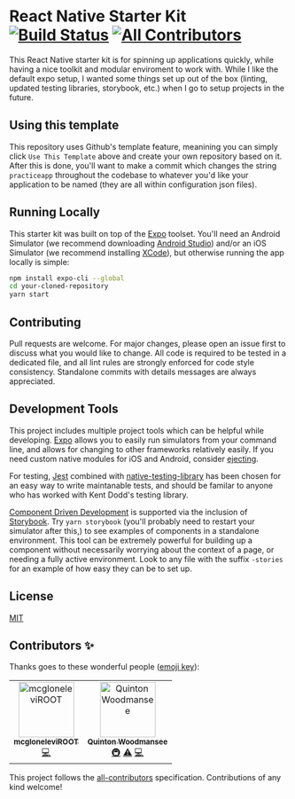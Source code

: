 # React Native Starter Kit [![Build Status](https://travis-ci.org/qwoodmansee/qw-react-native-starter-kit.svg?branch=master)](https://travis-ci.org/qwoodmansee/qw-react-native-starter-kit) [![All Contributors](https://img.shields.io/badge/all_contributors-2-orange.svg?style=flat-square)](#contributors)
This React Native starter kit is for spinning up applications quickly, while having a nice toolkit and modular enviroment to work with. While I like the default expo setup, I wanted some things set up out of the box (linting, updated testing libraries, storybook, etc.) when I go to setup projects in the future.

## Using this template
This repository uses Github's template feature, meanining you can simply click `Use This Template` above and create your own repository based on it. After this is done, you'll want to make a commit which changes the string `practiceapp` throughout the codebase to whatever you'd like your application to be named (they are all within configuration json files).

## Running Locally
This starter kit was built on top of the [Expo](https://expo.io/learn) toolset. You'll need an Android Simulator (we recommend downloading [Android Studio](https://developer.android.com/studio)) and/or an iOS Simulator (we recommend installing [XCode](https://developer.apple.com/xcode/)), but otherwise running the app locally is simple:

```bash
npm install expo-cli --global
cd your-cloned-repository
yarn start
```

## Contributing
Pull requests are welcome. For major changes, please open an issue first to discuss what you would like to change. All code is required to be tested in a dedicated file, and all lint rules are strongly enforced for code style consistency. Standalone commits with details messages are always appreciated.

## Development Tools
This project includes multiple project tools which can be helpful while developing. [Expo](https://expo.io/learn) allows you to easily run simulators from your command line, and allows for changing to other frameworks relatively easily. If you need custom native modules for iOS and Android, consider [ejecting](https://docs.expo.io/versions/v33.0.0/expokit/eject/).

For testing, [Jest](https://jestjs.io/docs/en/getting-started) combined with [native-testing-library](https://www.native-testing-library.com/docs/example) has been chosen for an easy way to write maintanable tests, and should be familar to anyone who has worked with Kent Dodd's testing library.

[Component Driven Development](https://blog.hichroma.com/component-driven-development-ce1109d56c8e) is supported via the inclusion of [Storybook](https://storybook.js.org/docs/basics/introduction/). Try `yarn storybook` (you'll probably need to restart your simulator after this,) to see examples of components in a standalone environment. This tool can be extremely powerful for building up a component without necessarily worrying about the context of a page, or needing a fully active environment. Look to any file with the suffix `-stories` for an example of how easy they can be to set up.

## License
[MIT](https://choosealicense.com/licenses/mit/)

## Contributors ✨

Thanks goes to these wonderful people ([emoji key](https://allcontributors.org/docs/en/emoji-key)):

<!-- ALL-CONTRIBUTORS-LIST:START - Do not remove or modify this section -->
<!-- prettier-ignore -->
<table>
  <tr>
    <td align="center"><a href="https://github.com/mcgloneleviROOT"><img src="https://avatars3.githubusercontent.com/u/48258981?v=4" width="100px;" alt="mcgloneleviROOT"/><br /><sub><b>mcgloneleviROOT</b></sub></a><br /><a href="https://github.com/qwoodmansee/qw-react-native-starter-kit/commits?author=mcgloneleviROOT" title="Code">💻</a></td>
    <td align="center"><a href="https://github.com/qwoodmansee"><img src="https://avatars1.githubusercontent.com/u/10392661?v=4" width="100px;" alt="Quinton Woodmansee"/><br /><sub><b>Quinton Woodmansee</b></sub></a><br /><a href="#infra-qwoodmansee" title="Infrastructure (Hosting, Build-Tools, etc)">🚇</a> <a href="https://github.com/qwoodmansee/qw-react-native-starter-kit/commits?author=qwoodmansee" title="Tests">⚠️</a> <a href="https://github.com/qwoodmansee/qw-react-native-starter-kit/commits?author=qwoodmansee" title="Code">💻</a></td>
  </tr>
</table>

<!-- ALL-CONTRIBUTORS-LIST:END -->

This project follows the [all-contributors](https://github.com/all-contributors/all-contributors) specification. Contributions of any kind welcome!
